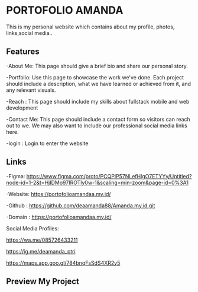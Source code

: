 # PORTOFOLIO AMANDA
 This is my personal website which contains about my profile, photos, links,social media..


## Features

-About Me: This page should give a brief bio and share our personal story.

-Portfolio: Use this page to showcase the work we've done. Each project should include a description, what we have learned or achieved from it, and any relevant visuals.

-Reach : This page should include my skills about fullstack mobile and web development

-Contact Me: This page should include a contact form so visitors can reach out to we. We may also want to include our professional social media links here.

-login : Login to enter the website

## Links

-Figma: https://www.figma.com/proto/PCQPlP57NLefHlgO7ETYYy/Untitled?node-id=1-2&t=HjIDMo97IROTly0w-1&scaling=min-zoom&page-id=0%3A1

-Website: https://portofolioamandaa.my.id/

-Github : https://github.com/deaamanda88/Amanda.my.id.git

-Domain : https://portofolioamandaa.my.id/

Social Media Profiles:

https://wa.me/085726433211

https://ig.me/deamanda_ptri

https://maps.app.goo.gl/784bnqFsSdS4XR2y5

## Preview My Project

